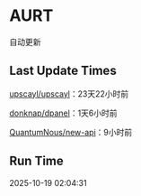 # AURT

自动更新


## Last Update Times

[upscayl/upscayl](https://github.com/upscayl/upscayl)：23天22小时前

[donknap/dpanel](https://github.com/donknap/dpanel)：1天6小时前

[QuantumNous/new-api](https://github.com/QuantumNous/new-api)：9小时前


## Run Time
2025-10-19 02:04:31
